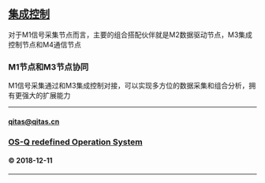 ﻿## [集成控制](https://github.com/OS-Q/M1)

对于M1信号采集节点而言，主要的组合搭配伙伴就是M2数据驱动节点，M3集成控制节点和M4通信节点

### M1节点和M3节点协同

M1信号采集通过和M3集成控制对接，可以实现多方位的数据采集和组合分析，拥有更强大的扩展能力

---
####  qitas@qitas.cn
###  [OS-Q redefined Operation System](http://www.OS-Q.com)
####  © 2018-12-11

---